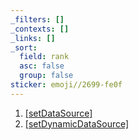 ```yaml
---
_filters: []
_contexts: []
_links: []
_sort:
  field: rank
  asc: false
  group: false
sticker: emoji//2699-fe0f
---
```

1. [[setDataSource]]([[KotoJdbcWrapper]])
2. [[setDynamicDataSource]](()->[[KotoJdbcWrapper]])
